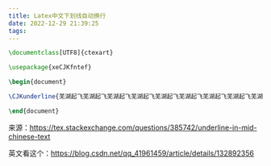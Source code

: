 ```yaml
---
title: Latex中文下划线自动换行
date: 2022-12-29 21:39:25
tags:
---
```


```tex
\documentclass[UTF8]{ctexart}

\usepackage{xeCJKfntef}

\begin{document}

\CJKunderline{芜湖起飞芜湖起飞芜湖起飞芜湖起飞芜湖起飞芜湖起飞芜湖起飞芜湖起飞芜湖起飞芜湖起飞芜湖起飞芜湖起飞芜湖起飞芜湖起飞芜湖起飞}

\end{document}
```

来源：<https://tex.stackexchange.com/questions/385742/underline-in-mid-chinese-text>

英文看这个：<https://blog.csdn.net/qq_41961459/article/details/132892356>
